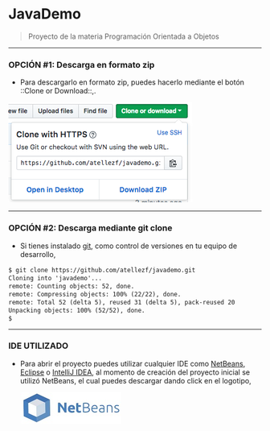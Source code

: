 # JavaDemo
> Proyecto de la materia Programación Orientada a Objetos
- - - -
### OPCIÓN #1: Descarga en formato zip
* Para descargarlo en formato zip, puedes hacerlo mediante el botón ::Clone or Download::,.

![](imagenes/descarga.png)
- - - -
### OPCIÓN #2: Descarga mediante git clone
* Si tienes instalado [git](https://git-scm.com), como control de versiones en tu equipo de desarrollo,
```
$ git clone https://github.com/atellezf/javademo.git
Cloning into 'javademo'...
remote: Counting objects: 52, done.
remote: Compressing objects: 100% (22/22), done.
remote: Total 52 (delta 5), reused 31 (delta 5), pack-reused 20
Unpacking objects: 100% (52/52), done.
$
```
- - - -

### IDE UTILIZADO
* Para abrir el proyecto puedes utilizar cualquier IDE como [NetBeans](http://netbeans.apache.org/), [Eclipse](http://www.eclipse.org/downloads/) o [IntelliJ IDEA](https://www.jetbrains.com/idea/download), al momento de creación del proyecto inicial se utilizó NetBeans, el cual puedes descargar dando click en el logotipo,

    [![](imagenes/netbeans.jpg)](http://netbeans.apache.org/)
 